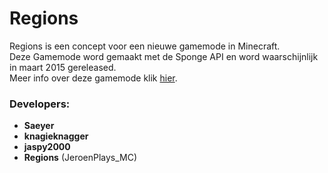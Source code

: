 Regions
=======

  
Regions is een concept voor een nieuwe gamemode in Minecraft.<br/>
Deze Gamemode word gemaakt met de Sponge API en word waarschijnlijk in maart 2015 gereleased.<br/>
Meer info over deze gamemode klik <a href = "http://minecraftforum.nl/index.php/topic,50047.0.html">hier<a>.<br/>
<h3>Developers:</h3>
<ul>
<li><strong>Saeyer</strong><br/>
<li><strong>knagieknagger</strong><br/> 
<li> <strong>jaspy2000</strong> <br/>
<li> <strong>Regions</strong> (JeroenPlays_MC)<br/>
<ul>



